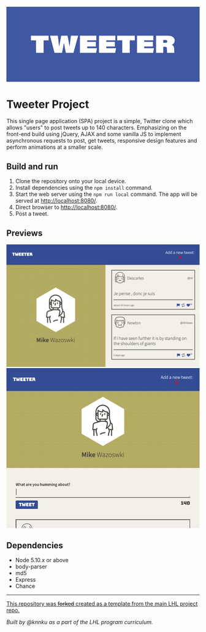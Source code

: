 
!["Twitter Hero Image"](https://raw.githubusercontent.com/knnku/tweeter/master/assets/tweeter2.png)

# Tweeter Project

This single page application (SPA) project is a simple, Twitter clone which allows "users" to post tweets up to 140 characters. Emphasizing on the front-end build using jQuery, AJAX and some vanilla JS to implement asynchronous requests to post, get tweets, responsive design features and perform animations at a smaller scale.

## Build and run

1. Clone the repository onto your local device.
2. Install dependencies using the `npm install` command.
3. Start the web server using the `npm run local` command. The app will be served at <http://localhost:8080/>.
4. Direct browser to <http://localhost:8080/>.
5. Post a tweet.

## Previews

!["Big Screen Home Page"](https://raw.githubusercontent.com/knnku/tweeter/master/assets/tweeter1.png)
!["Tablet Screen Home Page"](https://raw.githubusercontent.com/knnku/tweeter/master/assets/tweeter3.png)

## Dependencies

- Node 5.10.x or above
- body-parser
- md5
- Express
- Chance

---

[This repository was ~~forked~~ created as a template from the main LHL project repo.](https://github.com/lighthouse-labs/tweeter)



*Built by @knnku as a part of the LHL program curriculum.*
